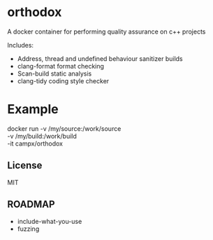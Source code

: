 
# orthodox

A docker container for performing quality assurance on c++ projects

Includes:
* Address, thread and undefined behaviour sanitizer builds
* clang-format format checking
* Scan-build static analysis
* clang-tidy coding style checker

# Example

docker run -v /my/source:/work/source \
           -v /my/build:/work/build \
           -it campx/orthodox

## License

MIT

## ROADMAP

* include-what-you-use
* fuzzing
